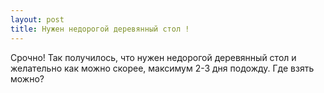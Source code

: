 ```yaml
---
layout: post 
title: Нужен недорогой деревянный стол ! 
--- 
```

Срочно! Так получилось, что нужен недорогой деревянный стол и желательно как можно скорее, максимум 2-3 дня подожду. Где взять можно?